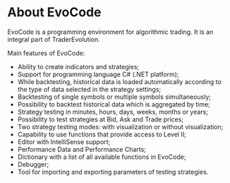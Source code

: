# About EvoCode

EvoCode is a programming environment for algorithmic trading. It is an integral part of TraderEvolution.

Main features of EvoCode:

* Ability to create indicators and strategies;
* Support for programming language C\# \(.NET platform\);
* While backtesting, historical data is loaded automatically according to the type of data selected in the strategy settings;
* Backtesting of single symbols or multiple symbols simultaneously;
* Possibility to backtest historical data which is aggregated by time;
* Strategy testing in minutes, hours, days, weeks, months or years;
* Possibility to test strategies at Bid, Ask and Trade prices;
* Two strategy testing modes: with visualization or without visualization;
* Capability to use functions that provide access to Level II;
* Editor with IntelliSense support;
* Performance Data and Performance Charts;
* Dictionary with a list of all available functions in EvoCode;
* Debugger;
* Tool for importing and exporting parameters of testing strategies.

